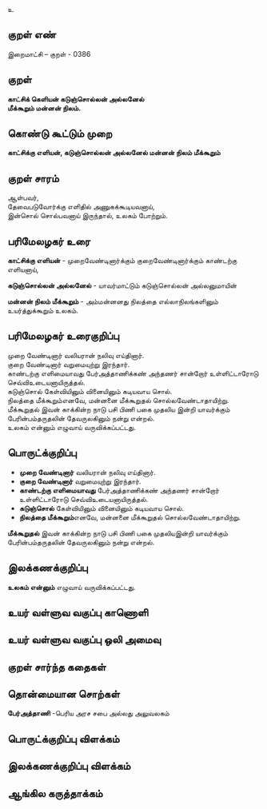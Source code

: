 உ

## குறள் எண் 

இறைமாட்சி – குறள் - 0386  

## குறள் 

**காட்சிக் கெளியன் கடுஞ்சொல்லன் அல்லனேல்  
மீக்கூறும் மன்னன் நிலம்.**

## கொண்டு கூட்டும் முறை

**காட்சிக்கு எளியன், கடுஞ்சொல்லன் அல்லனேல் மன்னன் நிலம் மீக்கூறும்**

## குறள் சாரம் 

ஆள்பவர்,  
தேவைபடுவோர்க்கு எளிதில் அணுகக்கூடியவனாய்,  
இன்சொல் சொல்பவனாய் இருந்தால், உலகம் போற்றும்.  

## பரிமேலழகர் உரை

**காட்சிக்கு எளியன்** - முறைவேண்டினார்க்கும் குறைவேண்டினார்க்கும் காண்டற்கு எளியனாய்,  

**கடுஞ்சொல்லன் அல்லனேல்** - யாவர்மாட்டும் கடுஞ்சொல்லன் அல்லனுமாயின்  

**மன்னன் நிலம் மீக்கூறும்** - அம்மன்னனது நிலத்தை எல்லாநிலங்களினும் உயர்த்துக்கூறும் உலகம்.

## பரிமேலழகர் உரைகுறிப்பு   

முறை வேண்டினார் வலியரான் நலிவு எய்தினார்.  
குறை வேண்டினார் வறுமையுற்று இரந்தார்.  
காண்டற்கு எளிமையாவது பேர்அத்தாணிக்கண் அந்தணர் சான்றோர் உள்ளிட்டாரோடு செவ்விஉடையனாயிருத்தல்.  
கடுஞ்சொல் கேள்வியினும் வினையினும் கடியவாய சொல்.  
நிலத்தை மீக்கூறும்எனவே, மன்னனை மீக்கூறுதல் சொல்லவேண்டாதாயிற்று.  
மீக்கூறுதல் இவன் காக்கின்ற நாடு பசி பிணி பகை முதலிய இன்றி யாவர்க்கும் பேரின்பம்தருதலின் தேவருலகினும் நன்று என்றல்.  
உலகம் என்னும் எழுவாய் வருவிக்கப்பட்டது.    

## பொருட்க்குறிப்பு 

* **முறை வேண்டினார்** வலியரான் நலிவு எய்தினார்.   
* **குறை வேண்டினார்** வறுமையுற்று இரந்தார்.  
* **காண்டற்கு எளிமையாவது** பேர்அத்தாணிக்கண் அந்தணர் சான்றோர் உள்ளிட்டாரோடு செவ்விஉடையனாயிருத்தல்.  
* **கடுஞ்சொல்** கேள்வியினும் வினையினும் கடியவாய சொல்.  
* **நிலத்தை மீக்கூறும்**எனவே, மன்னனை மீக்கூறுதல் சொல்லவேண்டாதாயிற்று.  

**மீக்கூறுதல்** இவன் காக்கின்ற நாடு பசி பிணி பகை முதலியஇன்றி யாவர்க்கும் பேரின்பம்தருதலின் தேவருலகினும் நன்று என்றல்.  

## இலக்கணக்குறிப்பு  

**உலகம் என்னும்** எழுவாய் வருவிக்கப்பட்டது.   

## உயர் வள்ளுவ வகுப்பு காணொளி


## உயர் வள்ளுவ வகுப்பு ஒலி அமைவு 

 
## குறள் சார்ந்த கதைகள் 


## தொன்மையான சொற்கள்   

**பேர்அத்தாணி** -பெரிய அரச சபை அல்லது அலுவலகம் 


## பொருட்க்குறிப்பு விளக்கம்


## இலக்கணக்குறிப்பு விளக்கம்


## ஆங்கில கருத்தாக்கம் 


